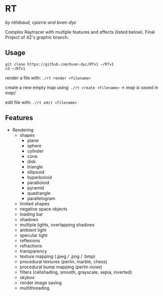 # RT

*by nthibaud, cpierre and bvan-dyc*

Complex Raytracer with multiple features and effects (listed below). Final Project of 42's graphic branch.

## Usage
```
git clone https://github.com/bvan-dyc/RTv1 ~/RTv1
cd ~/RTv1
```
render a file with: 		`./rt render <filename>`

create a new empty map using:	`./rt create <filename>` -> *map is saved in map/*

edit file with:			`./rt edit <filename>`

## Features

- Rendering
	* shapes
		* plane
		* sphere
		* cylinder
		* cone
		* disk
		* triangle
		* ellipsoid
		* hyperboloid
		* paraboloid
		* pyramid
		* quadrangle
		* parallelogram
	* limited shapes
	* negative space objects
	* loading bar
	* shadows
	* multiple lights, overlapping shadows
	* ambient light
	* specular light
	* reflexions
	* refractions
	* transparency
	* texture mapping (.jpeg / .png / .bmp)
	* procedural textures (perlin, marble, chess)
	* procedural bump mapping (perlin noise)
	* filters (cellshading, smooth, grayscale, sepia, inverted)
	* skybox
	* render image saving
	* multithreading
	
